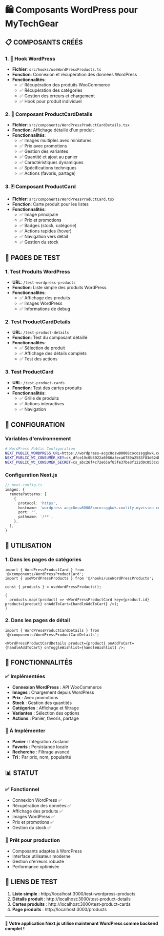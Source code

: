 # 🛍️ Composants WordPress pour MyTechGear

## 📋 **COMPOSANTS CRÉÉS**

### **1. 🔗 Hook WordPress**

- **Fichier**: `src/hooks/useWordPressProducts.ts`
- **Fonction**: Connexion et récupération des données WordPress
- **Fonctionnalités**:
  - ✅ Récupération des produits WooCommerce
  - ✅ Récupération des catégories
  - ✅ Gestion des erreurs et chargement
  - ✅ Hook pour produit individuel

### **2. 🎯 Composant ProductCardDetails**

- **Fichier**: `src/components/WordPressProductCardDetails.tsx`
- **Fonction**: Affichage détaillé d'un produit
- **Fonctionnalités**:
  - ✅ Images multiples avec miniatures
  - ✅ Prix avec promotions
  - ✅ Gestion des variantes
  - ✅ Quantité et ajout au panier
  - ✅ Caractéristiques dynamiques
  - ✅ Spécifications techniques
  - ✅ Actions (favoris, partage)

### **3. 🃏 Composant ProductCard**

- **Fichier**: `src/components/WordPressProductCard.tsx`
- **Fonction**: Carte produit pour les listes
- **Fonctionnalités**:
  - ✅ Image principale
  - ✅ Prix et promotions
  - ✅ Badges (stock, catégorie)
  - ✅ Actions rapides (hover)
  - ✅ Navigation vers détail
  - ✅ Gestion du stock

## 🧪 **PAGES DE TEST**

### **1. Test Produits WordPress**

- **URL**: `/test-wordpress-products`
- **Fonction**: Liste simple des produits WordPress
- **Fonctionnalités**:
  - ✅ Affichage des produits
  - ✅ Images WordPress
  - ✅ Informations de debug

### **2. Test ProductCardDetails**

- **URL**: `/test-product-details`
- **Fonction**: Test du composant détaillé
- **Fonctionnalités**:
  - ✅ Sélection de produit
  - ✅ Affichage des détails complets
  - ✅ Test des actions

### **3. Test ProductCard**

- **URL**: `/test-product-cards`
- **Fonction**: Test des cartes produits
- **Fonctionnalités**:
  - ✅ Grille de produits
  - ✅ Actions interactives
  - ✅ Navigation

## 🔧 **CONFIGURATION**

### **Variables d'environnement**

```bash
# WordPress Public Configuration
NEXT_PUBLIC_WORDPRESS_URL=https://wordpress-acgc8osw80008cocossggkwk.coolify.myvision-connect.com
NEXT_PUBLIC_WC_CONSUMER_KEY=ck_dfce19c0b5922a6086a3eca6789a2583f83d624b
NEXT_PUBLIC_WC_CONSUMER_SECRET=cs_abc26f4c72e65af85fe37be8f122d0c053cca6c2
```

### **Configuration Next.js**

```typescript
// next.config.ts
images: {
  remotePatterns: [
    {
      protocol: 'https',
      hostname: 'wordpress-acgc8osw80008cocossggkwk.coolify.myvision-connect.com',
      port: '',
      pathname: '/**',
    },
  ],
}
```

## 🎯 **UTILISATION**

### **1. Dans les pages de catégories**

```tsx
import { WordPressProductCard } from '@/components/WordPressProductCard';
import { useWordPressProducts } from '@/hooks/useWordPressProducts';

const { products } = useWordPressProducts();

{
  products.map((product) => <WordPressProductCard key={product.id} product={product} onAddToCart={handleAddToCart} />);
}
```

### **2. Dans les pages de détail**

```tsx
import { WordPressProductCardDetails } from '@/components/WordPressProductCardDetails';

<WordPressProductCardDetails product={product} onAddToCart={handleAddToCart} onToggleWishlist={handleWishlist} />;
```

## 🚀 **FONCTIONNALITÉS**

### **✅ Implémentées**

- **Connexion WordPress** : API WooCommerce
- **Images** : Chargement depuis WordPress
- **Prix** : Avec promotions
- **Stock** : Gestion des quantités
- **Catégories** : Affichage et filtrage
- **Variantes** : Sélection des options
- **Actions** : Panier, favoris, partage

### **🔄 À Implémenter**

- **Panier** : Intégration Zustand
- **Favoris** : Persistance locale
- **Recherche** : Filtrage avancé
- **Tri** : Par prix, nom, popularité

## 📊 **STATUT**

### **✅ Fonctionnel**

- Connexion WordPress ✅
- Récupération des données ✅
- Affichage des produits ✅
- Images WordPress ✅
- Prix et promotions ✅
- Gestion du stock ✅

### **🎯 Prêt pour production**

- Composants adaptés à WordPress
- Interface utilisateur moderne
- Gestion d'erreurs robuste
- Performance optimisée

## 🔗 **LIENS DE TEST**

1. **Liste simple** : http://localhost:3000/test-wordpress-products
2. **Détails produit** : http://localhost:3000/test-product-details
3. **Cartes produits** : http://localhost:3000/test-product-cards
4. **Page produits** : http://localhost:3000/products

---

**🎉 Votre application Next.js utilise maintenant WordPress comme backend complet !**
